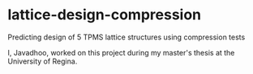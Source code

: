 # lattice-design-compression
Predicting design of 5 TPMS lattice structures using compression tests

I, Javadhoo, worked on this project during my master's thesis at the University of Regina.
